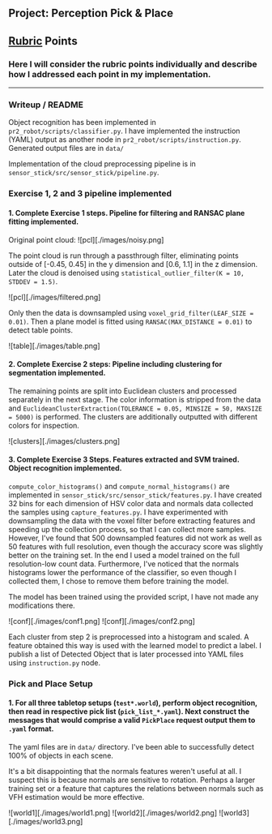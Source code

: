 ## Project: Perception Pick & Place
## [Rubric](https://review.udacity.com/#!/rubrics/1067/view) Points
### Here I will consider the rubric points individually and describe how I addressed each point in my implementation.

---
### Writeup / README

Object recognition has been implemented in `pr2_robot/scripts/classifier.py`.
I have implemented the instruction (YAML) output as another node in `pr2_robot/scripts/instruction.py`. Generated output files are in `data/`

Implementation of the cloud preprocessing pipeline is in `sensor_stick/src/sensor_stick/pipeline.py`.

### Exercise 1, 2 and 3 pipeline implemented
#### 1. Complete Exercise 1 steps. Pipeline for filtering and RANSAC plane fitting implemented.

Original point cloud:
![pcl][./images/noisy.png]

The point cloud is run through a passthrough filter, eliminating points outside of [-0.45, 0.45] in the y dimension and [0.6, 1.1] in the z dimension.
Later the cloud is denoised using `statistical_outlier_filter(K = 10, STDDEV = 1.5)`.

![pcl][./images/filtered.png]

Only then the data is downsampled using `voxel_grid_filter(LEAF_SIZE = 0.01)`.
Then a plane model is fitted using `RANSAC(MAX_DISTANCE = 0.01)` to detect table points.

![table][./images/table.png]

#### 2. Complete Exercise 2 steps: Pipeline including clustering for segmentation implemented.

The remaining points are split into Euclidean clusters and processed separately in the next stage.
The color information is stripped from the data and `EuclideanClusterExtraction(TOLERANCE = 0.05, MINSIZE = 50, MAXSIZE = 5000)` is performed.
The clusters are additionally outputted with different colors for inspection.

![clusters][./images/clusters.png]

#### 3. Complete Exercise 3 Steps.  Features extracted and SVM trained.  Object recognition implemented.

`compute_color_histograms()` and `compute_normal_histograms()` are implemented in `sensor_stick/src/sensor_stick/features.py`.
I have created 32 bins for each dimension of HSV color data and normals data collected the samples using `capture_features.py`.
I have experimented with downsampling the data with the voxel filter before extracting features and speeding up the collection process, so that I can collect more samples.
However, I've found that 500 downsampled features did not work as well as 50 features with full resolution, even though the accuracy score was slightly better on the training set.
In the end I used a model trained on the full resolution-low count data.
Furthermore, I've noticed that the normals histograms lower the performance of the classifier, so even though I collected them, I chose to remove them before training the model.

The model has been trained using the provided script, I have not made any modifications there.

![conf][./images/conf1.png]
![conf][./images/conf2.png]

Each cluster from step 2 is preprocessed into a histogram and scaled.
A feature obtained this way is used with the learned model to predict a label.
I publish a list of Detected Object that is later processed into YAML files using `instruction.py` node.

### Pick and Place Setup

#### 1. For all three tabletop setups (`test*.world`), perform object recognition, then read in respective pick list (`pick_list_*.yaml`). Next construct the messages that would comprise a valid `PickPlace` request output them to `.yaml` format.

The yaml files are in `data/` directory.
I've been able to successfully detect 100% of objects in each scene.

It's a bit disappointing that the normals features weren't useful at all.
I suspect this is because normals are sensitive to rotation.
Perhaps a larger training set or a feature that captures the relations between normals such as VFH estimation would be more effective.

![world1][./images/world1.png]
![world2][./images/world2.png]
![world3][./images/world3.png]
